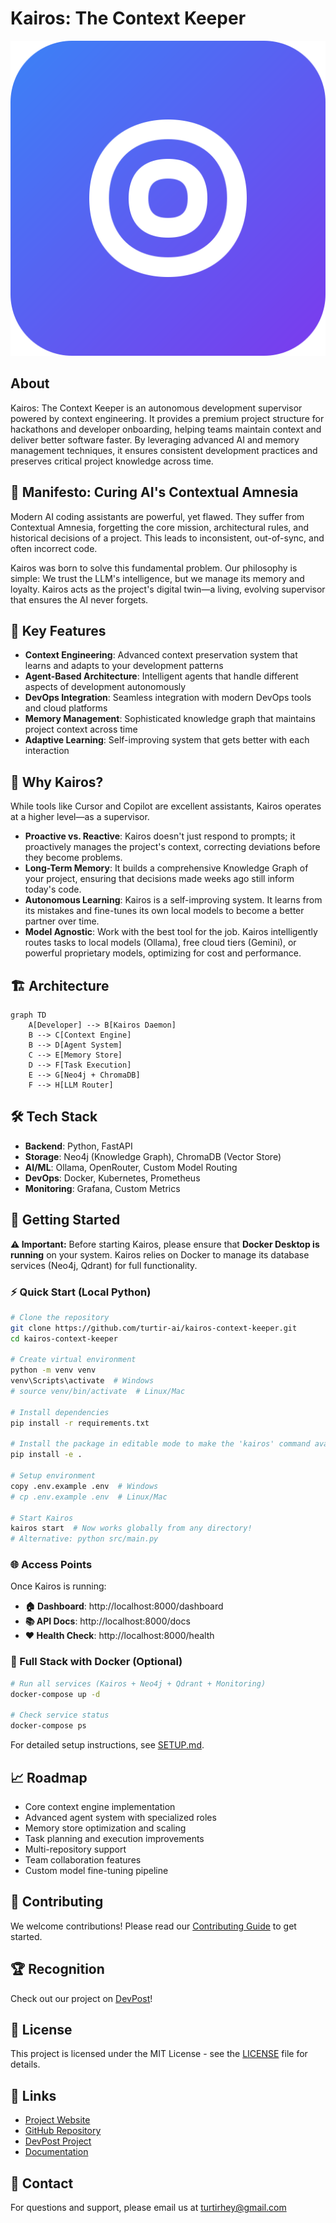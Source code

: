 # Kairos: The Context Keeper

![Kairos Banner](docs/logo.svg)

## About

Kairos: The Context Keeper is an autonomous development supervisor powered by context engineering. It provides a premium project structure for hackathons and developer onboarding, helping teams maintain context and deliver better software faster. By leveraging advanced AI and memory management techniques, it ensures consistent development practices and preserves critical project knowledge across time.

## 📖 Manifesto: Curing AI's Contextual Amnesia

Modern AI coding assistants are powerful, yet flawed. They suffer from Contextual Amnesia, forgetting the core mission, architectural rules, and historical decisions of a project. This leads to inconsistent, out-of-sync, and often incorrect code.

Kairos was born to solve this fundamental problem. Our philosophy is simple: We trust the LLM's intelligence, but we manage its memory and loyalty. Kairos acts as the project's digital twin—a living, evolving supervisor that ensures the AI never forgets.

## 🧠 Key Features

* **Context Engineering**: Advanced context preservation system that learns and adapts to your development patterns
* **Agent-Based Architecture**: Intelligent agents that handle different aspects of development autonomously
* **DevOps Integration**: Seamless integration with modern DevOps tools and cloud platforms
* **Memory Management**: Sophisticated knowledge graph that maintains project context across time
* **Adaptive Learning**: Self-improving system that gets better with each interaction

## 🤔 Why Kairos?

While tools like Cursor and Copilot are excellent assistants, Kairos operates at a higher level—as a supervisor.

* **Proactive vs. Reactive**: Kairos doesn't just respond to prompts; it proactively manages the project's context, correcting deviations before they become problems.
* **Long-Term Memory**: It builds a comprehensive Knowledge Graph of your project, ensuring that decisions made weeks ago still inform today's code.
* **Autonomous Learning**: Kairos is a self-improving system. It learns from its mistakes and fine-tunes its own local models to become a better partner over time.
* **Model Agnostic**: Work with the best tool for the job. Kairos intelligently routes tasks to local models (Ollama), free cloud tiers (Gemini), or powerful proprietary models, optimizing for cost and performance.

## 🏗️ Architecture

```mermaid
graph TD
    A[Developer] --> B[Kairos Daemon]
    B --> C[Context Engine]
    B --> D[Agent System]
    C --> E[Memory Store]
    D --> F[Task Execution]
    E --> G[Neo4j + ChromaDB]
    F --> H[LLM Router]
```

## 🛠️ Tech Stack

* **Backend**: Python, FastAPI
* **Storage**: Neo4j (Knowledge Graph), ChromaDB (Vector Store)
* **AI/ML**: Ollama, OpenRouter, Custom Model Routing
* **DevOps**: Docker, Kubernetes, Prometheus
* **Monitoring**: Grafana, Custom Metrics

## 🚀 Getting Started

**⚠️ Important:** Before starting Kairos, please ensure that **Docker Desktop is running** on your system. Kairos relies on Docker to manage its database services (Neo4j, Qdrant) for full functionality.

### ⚡ Quick Start (Local Python)

```bash
# Clone the repository
git clone https://github.com/turtir-ai/kairos-context-keeper.git
cd kairos-context-keeper

# Create virtual environment
python -m venv venv
venv\Scripts\activate  # Windows
# source venv/bin/activate  # Linux/Mac

# Install dependencies
pip install -r requirements.txt

# Install the package in editable mode to make the 'kairos' command available globally
pip install -e .

# Setup environment
copy .env.example .env  # Windows
# cp .env.example .env  # Linux/Mac

# Start Kairos
kairos start  # Now works globally from any directory!
# Alternative: python src/main.py
```

### 🌐 Access Points

Once Kairos is running:

- **🏠 Dashboard**: http://localhost:8000/dashboard
- **📚 API Docs**: http://localhost:8000/docs
- **❤️ Health Check**: http://localhost:8000/health

### 🐳 Full Stack with Docker (Optional)

```bash
# Run all services (Kairos + Neo4j + Qdrant + Monitoring)
docker-compose up -d

# Check service status
docker-compose ps
```

For detailed setup instructions, see [SETUP.md](SETUP.md).

## 📈 Roadmap

* Core context engine implementation
* Advanced agent system with specialized roles
* Memory store optimization and scaling
* Task planning and execution improvements
* Multi-repository support
* Team collaboration features
* Custom model fine-tuning pipeline

## 🤝 Contributing

We welcome contributions! Please read our [Contributing Guide](docs/CONTRIBUTING.md) to get started.

## 🏆 Recognition

Check out our project on [DevPost](https://devpost.com/software/kairos-the-context-keeper)!

## 📜 License

This project is licensed under the MIT License - see the [LICENSE](LICENSE) file for details.

## 🔗 Links

* [Project Website](https://turtir-ai.github.io/kairos-context-keeper)
* [GitHub Repository](https://github.com/turtir-ai/kairos-context-keeper)
* [DevPost Project](https://devpost.com/software/kairos-the-context-keeper)
* [Documentation](docs/)

## 📧 Contact

For questions and support, please email us at turtirhey@gmail.com 